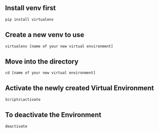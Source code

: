 
## Install venv first
```py
pip install virtualenv
```

## Create a new venv to use
```py
virtualenv [name of your new virtual environment]
```

## Move into the directory
```py
cd [name of your new virtual environment]
```

## Activate the newly created Virtual Environment
```py
Scripts\activate
```

## To deactivate the Environment
```py
deactivate
```

